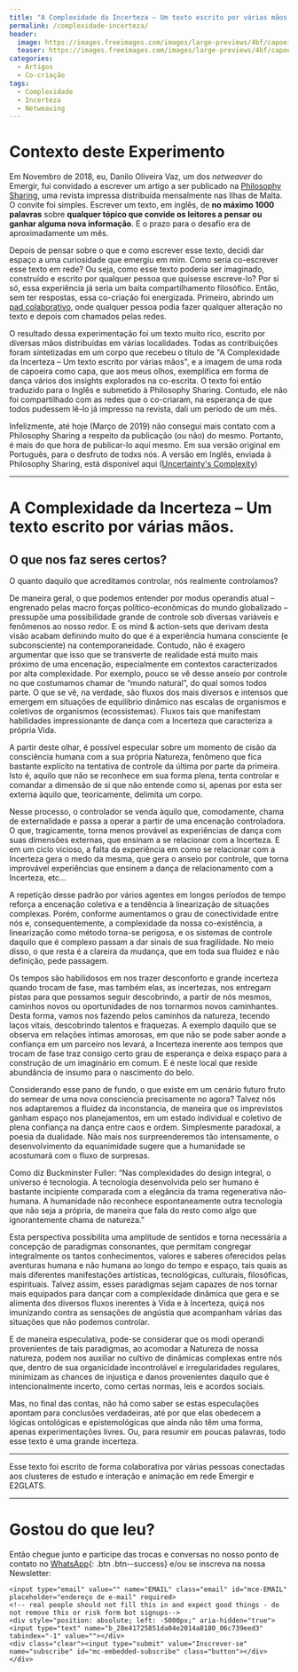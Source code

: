 ```yaml
---
title: "A Complexidade da Incerteza – Um texto escrito por várias mãos."
permalink: /complexidade-incerteza/
header:
  image: https://images.freeimages.com/images/large-previews/4bf/capoeira-1-1471961.jpg
  teaser: https://images.freeimages.com/images/large-previews/4bf/capoeira-1-1471961.jpg
categories:
  - Artigos
  - Co-criação
tags:
  - Complexidade
  - Incerteza
  - Netweaving
---
```


# Contexto deste Experimento

Em Novembro de 2018, eu, Danilo Oliveira Vaz, um dos *netweaver* do Emergir, fui convidado a escrever um artigo a ser publicado na [Philosophy Sharing](https://www.philosophysharing.org/), uma revista impressa distribuída mensalmente nas Ilhas de Malta. O convite foi simples. Escrever um texto, em inglês, de **no máximo 1000 palavras** sobre **qualquer tópico que convide os leitores a pensar ou ganhar alguma nova informação**. E o prazo para o desafio era de aproximadamente um mês.

Depois de pensar sobre o que e como escrever esse texto, decidi dar espaço a uma curiosidade que emergiu em mim. Como seria co-escrever esse texto em rede? Ou seja, como esse texto poderia ser imaginado, construído e escrito por qualquer pessoa que quisesse escreve-lo? Por si só, essa experiência já seria um baita compartilhamento filosófico. Então, sem ter respostas, essa co-criação foi energizada. Primeiro, abrindo um [pad colaborativo](https://hackmd.io/o4d9AiqtRDWKrz_3FScdog?both#), onde qualquer pessoa podia fazer qualquer alteração no texto e depois com chamados pelas redes.

O resultado dessa experimentação foi um texto muito rico, escrito por diversas mãos distribuídas em várias localidades. Todas as contribuições foram sintetizadas em um corpo que recebeu o título de "A Complexidade da Incerteza – Um texto escrito por várias mãos", e a imagem de uma roda de capoeira como capa, que aos meus olhos, exemplifica em forma de dança vários dos insights explorados na co-escrita. O texto foi então traduzido para o Inglês e submetido à Philosophy Sharing. Contudo, ele não foi compartilhado com as redes que o co-criaram, na esperança de que todos pudessem lê-lo já impresso na revista, dali um período de um mês.

Infelizmente, até hoje (Março de 2019) não consegui mais contato com a Philosophy Sharing a respeito da publicação (ou não) do mesmo. Portanto, é mais do que hora de publicar-lo aqui mesmo. Em sua versão original em Português, para o desfruto de todxs nós. A versão em Inglês, enviada à Philosophy Sharing, está disponível aqui ([Uncertainty's Complexity](https://hackmd.io/SN0haXAfRQGvTJMDhMsnMQ?both#))

---

# A Complexidade da Incerteza – Um texto escrito por várias mãos.

## O que nos faz seres certos?

O quanto daquilo que acreditamos controlar, nós realmente controlamos?

De maneira geral, o que podemos entender por modus operandis atual – engrenado pelas macro forças político-econômicas do mundo globalizado – pressupõe uma possibilidade grande de controle sob diversas variáveis e fenômenos ao nosso redor. E os mind & action-sets que derivam desta visão acabam definindo muito do que é a experiência humana consciente (e subconsciente) na contemporaneidade. Contudo, não é exagero argumentar que isso que se transverte de realidade está muito mais próximo de uma encenação, especialmente em contextos caracterizados por alta complexidade. Por exemplo, pouco se vê desse anseio por controle no que costumamos chamar de “mundo natural”, do qual somos todos parte. O que se vê, na verdade, são fluxos dos mais diversos e intensos que emergem em situações de equilíbrio dinâmico nas escalas de organismos e coletivos de organismos (ecossistemas). Fluxos tais que manifestam habilidades impressionante de dança com a Incerteza que caracteriza a própria Vida.

A partir deste olhar, é possível especular sobre um momento de cisão da consciência humana com a sua própria Natureza, fenômeno que fica bastante explícito na tentativa de controle da última por parte da primeira. Isto é, aquilo que não se reconhece em sua forma plena, tenta controlar e comandar a dimensão de si que não entende como si, apenas por esta ser externa àquilo que, teoricamente, delimita um corpo.

Nesse processo, o controlador se venda àquilo que, comodamente, chama de externalidade e passa a operar a partir de uma encenação controladora. O que, tragicamente, torna menos provável as experiências de dança com suas dimensões externas, que ensinam a se relacionar com a Incerteza. E em um ciclo vicioso, a falta da experiência em como se relacionar com a Incerteza gera o medo da mesma, que gera o anseio por controle, que torna improvável experiências que ensinem a dança de relacionamento com a Incerteza, etc...

A repetição desse padrão por vários agentes em longos períodos de tempo reforça a encenação coletiva e a tendência à linearização de situações complexas. Porém, conforme aumentamos o grau de conectividade entre nós e, consequentemente, a complexidade da nossa co-existência, a linearização como método torna-se perigosa, e os sistemas de controle daquilo que é complexo passam a dar sinais de sua fragilidade. No meio disso, o que resta é a clareira da mudança, que em toda sua fluidez e não definição, pede passagem.

Os tempos são habilidosos em nos trazer desconforto e grande incerteza quando trocam de fase, mas também elas, as incertezas, nos entregam pistas para que possamos seguir descobrindo, a partir de nós mesmos, caminhos novos ou oportunidades de nos tornarmos novos caminhantes. Desta forma, vamos nos fazendo pelos caminhos da natureza, tecendo laços vitais, descobrindo talentos e fraquezas. A exemplo daquilo que se observa em relações íntimas amorosas, em que não se pode saber aonde a confiança em um parceiro nos levará, a Incerteza inerente aos tempos que trocam de fase traz consigo certo grau de esperança e deixa espaço para a construção de um imaginário em comum. E é neste local que reside abundância de insumo para o nascimento do belo.

Considerando esse pano de fundo, o que existe em um cenário futuro fruto do semear de uma nova consciencia precisamente no agora? Talvez nós nos adaptaremos a fluidez da inconstancia, de maneira que os imprevistos ganham espaço nos planejamentos, em um estado individual e coletivo de plena confiança na dança entre caos e ordem. Simplesmente paradoxal, a poesia da dualidade. Não mais nos surpreenderemos tão intensamente, o desenvolvimento da equanimidade sugere que a humanidade se acostumará com o fluxo de surpresas.

Como diz Buckminster Fuller: “Nas complexidades do design integral, o universo é tecnologia. A tecnologia desenvolvida pelo ser humano é bastante incipiente comparada com a elegância da trama regenerativa não-humana. A humanidade não reconhece espontaneamente outra tecnologia que não seja a própria, de maneira que fala do resto como algo que ignorantemente chama de natureza.”

Esta perspectiva possibilita uma amplitude de sentidos e torna necessária a concepção de paradigmas consonantes, que permitam congregar integralmente os tantos conhecimentos, valores e saberes oferecidos pelas aventuras humana e não humana ao longo do tempo e espaço, tais quais as mais diferentes manifestações artísticas, tecnológicas, culturais, filosóficas, espirituais. Talvez assim, esses paradigmas sejam capazes de nos tornar mais equipados para dançar com a complexidade dinâmica que gera e se alimenta dos diversos fluxos inerentes à Vida e à Incerteza, quiçá nos imunizando contra as sensações de angústia que acompanham várias das situações que não podemos controlar.

E de maneira especulativa, pode-se considerar que os modi operandi provenientes de tais paradigmas, ao acomodar a Natureza de nossa natureza, podem nos auxiliar no cultivo de dinâmicas complexas entre nós que, dentro de sua organicidade incontrolável e irregularidades regulares, minimizam as chances de injustiça e danos provenientes daquilo que é intencionalmente incerto, como certas normas, leis e acordos sociais.

Mas, no final das contas, não há como saber se estas especulações apontam para conclusões verdadeiras, até por que elas obedecem a lógicas ontológicas e epistemológicas que ainda não têm uma forma, apenas experimentações livres. Ou, para resumir em poucas palavras, todo esse texto é uma grande incerteza.

---

Esse texto foi escrito de forma colaborativa por várias pessoas conectadas aos clusteres de estudo e interação e animação em rede Emergir e E2GLATS.

---

# Gostou do que leu?

Então chegue junto e participe das trocas e conversas no nosso ponto de contato no [<i class="fab fa-whatsapp"></i> WhatsApp](https://chat.whatsapp.com/LXx9lFet4j3Gis9tTBEKig){: .btn .btn--success} e/ou se inscreva na nossa Newsletter:

<!-- Begin MailChimp Signup Form -->
<link href="//cdn-images.mailchimp.com/embedcode/horizontal-slim-10_7.css" rel="stylesheet" type="text/css">
<style type="text/css">
	#mc_embed_signup{background:#fff; clear:left; font:14px Helvetica,Arial,sans-serif; width:100%;}
	/* Add your own MailChimp form style overrides in your site stylesheet or in this style block.
	   We recommend moving this block and the preceding CSS link to the HEAD of your HTML file. */
</style>
<div id="mc_embed_signup">
<form action="https://emergir.us16.list-manage.com/subscribe/post?u=28e41725851da04e2014a8180&amp;id=06c739eed3" method="post" id="mc-embedded-subscribe-form" name="mc-embedded-subscribe-form" class="validate" target="_blank" novalidate>
    <div id="mc_embed_signup_scroll">

	<input type="email" value="" name="EMAIL" class="email" id="mce-EMAIL" placeholder="endereço de e-mail" required>
    <!-- real people should not fill this in and expect good things - do not remove this or risk form bot signups-->
    <div style="position: absolute; left: -5000px;" aria-hidden="true"><input type="text" name="b_28e41725851da04e2014a8180_06c739eed3" tabindex="-1" value=""></div>
    <div class="clear"><input type="submit" value="Inscrever-se" name="subscribe" id="mc-embedded-subscribe" class="button"></div>
    </div>
</form>
</div>

<!--End mc_embed_signup-->
